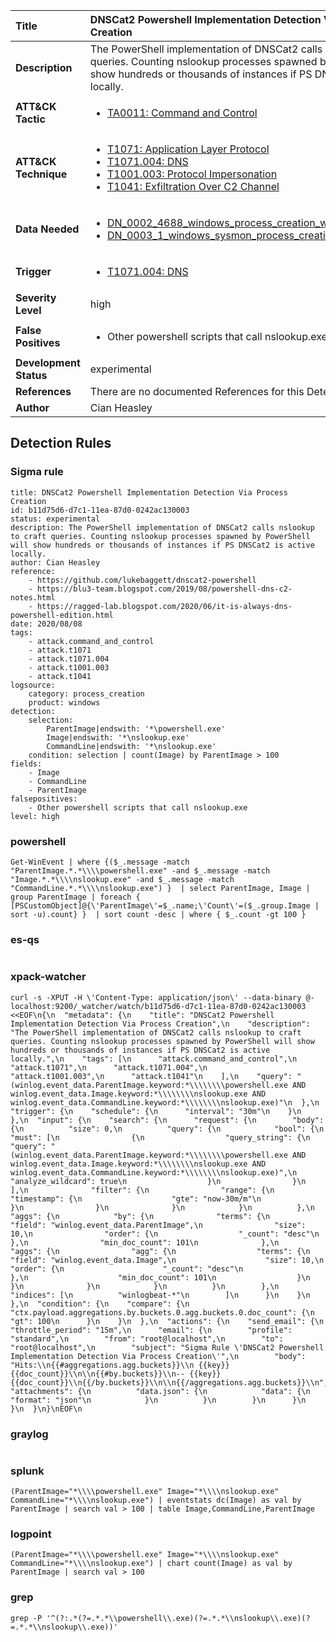 | Title                    | DNSCat2 Powershell Implementation Detection Via Process Creation       |
|:-------------------------|:------------------|
| **Description**          | The PowerShell implementation of DNSCat2 calls nslookup to craft queries. Counting nslookup processes spawned by PowerShell will show hundreds or thousands of instances if PS DNSCat2 is active locally. |
| **ATT&amp;CK Tactic**    |  <ul><li>[TA0011: Command and Control](https://attack.mitre.org/tactics/TA0011)</li></ul>  |
| **ATT&amp;CK Technique** | <ul><li>[T1071: Application Layer Protocol](https://attack.mitre.org/techniques/T1071)</li><li>[T1071.004: DNS](https://attack.mitre.org/techniques/T1071/004)</li><li>[T1001.003: Protocol Impersonation](https://attack.mitre.org/techniques/T1001/003)</li><li>[T1041: Exfiltration Over C2 Channel](https://attack.mitre.org/techniques/T1041)</li></ul>  |
| **Data Needed**          | <ul><li>[DN_0002_4688_windows_process_creation_with_commandline](../Data_Needed/DN_0002_4688_windows_process_creation_with_commandline.md)</li><li>[DN_0003_1_windows_sysmon_process_creation](../Data_Needed/DN_0003_1_windows_sysmon_process_creation.md)</li></ul>  |
| **Trigger**              | <ul><li>[T1071.004: DNS](../Triggers/T1071.004.md)</li></ul>  |
| **Severity Level**       | high |
| **False Positives**      | <ul><li>Other powershell scripts that call nslookup.exe</li></ul>  |
| **Development Status**   | experimental |
| **References**           |  There are no documented References for this Detection Rule yet  |
| **Author**               | Cian Heasley |


## Detection Rules

### Sigma rule

```
title: DNSCat2 Powershell Implementation Detection Via Process Creation
id: b11d75d6-d7c1-11ea-87d0-0242ac130003
status: experimental
description: The PowerShell implementation of DNSCat2 calls nslookup to craft queries. Counting nslookup processes spawned by PowerShell will show hundreds or thousands of instances if PS DNSCat2 is active locally.
author: Cian Heasley
reference:
    - https://github.com/lukebaggett/dnscat2-powershell
    - https://blu3-team.blogspot.com/2019/08/powershell-dns-c2-notes.html
    - https://ragged-lab.blogspot.com/2020/06/it-is-always-dns-powershell-edition.html
date: 2020/08/08
tags:
    - attack.command_and_control
    - attack.t1071
    - attack.t1071.004
    - attack.t1001.003
    - attack.t1041
logsource:
    category: process_creation
    product: windows
detection:
    selection:
        ParentImage|endswith: '*\powershell.exe'
        Image|endswith: '*\nslookup.exe'
        CommandLine|endswith: '*\nslookup.exe'
    condition: selection | count(Image) by ParentImage > 100
fields:
    - Image
    - CommandLine
    - ParentImage
falsepositives:
    - Other powershell scripts that call nslookup.exe
level: high

```





### powershell
    
```
Get-WinEvent | where {($_.message -match "ParentImage.*.*\\\\powershell.exe" -and $_.message -match "Image.*.*\\\\nslookup.exe" -and $_.message -match "CommandLine.*.*\\\\nslookup.exe") }  | select ParentImage, Image | group ParentImage | foreach { [PSCustomObject]@{\'ParentImage\'=$_.name;\'Count\'=($_.group.Image | sort -u).count} }  | sort count -desc | where { $_.count -gt 100 }
```


### es-qs
    
```

```


### xpack-watcher
    
```
curl -s -XPUT -H \'Content-Type: application/json\' --data-binary @- localhost:9200/_watcher/watch/b11d75d6-d7c1-11ea-87d0-0242ac130003 <<EOF\n{\n  "metadata": {\n    "title": "DNSCat2 Powershell Implementation Detection Via Process Creation",\n    "description": "The PowerShell implementation of DNSCat2 calls nslookup to craft queries. Counting nslookup processes spawned by PowerShell will show hundreds or thousands of instances if PS DNSCat2 is active locally.",\n    "tags": [\n      "attack.command_and_control",\n      "attack.t1071",\n      "attack.t1071.004",\n      "attack.t1001.003",\n      "attack.t1041"\n    ],\n    "query": "(winlog.event_data.ParentImage.keyword:*\\\\\\\\powershell.exe AND winlog.event_data.Image.keyword:*\\\\\\\\nslookup.exe AND winlog.event_data.CommandLine.keyword:*\\\\\\\\nslookup.exe)"\n  },\n  "trigger": {\n    "schedule": {\n      "interval": "30m"\n    }\n  },\n  "input": {\n    "search": {\n      "request": {\n        "body": {\n          "size": 0,\n          "query": {\n            "bool": {\n              "must": [\n                {\n                  "query_string": {\n                    "query": "(winlog.event_data.ParentImage.keyword:*\\\\\\\\powershell.exe AND winlog.event_data.Image.keyword:*\\\\\\\\nslookup.exe AND winlog.event_data.CommandLine.keyword:*\\\\\\\\nslookup.exe)",\n                    "analyze_wildcard": true\n                  }\n                }\n              ],\n              "filter": {\n                "range": {\n                  "timestamp": {\n                    "gte": "now-30m/m"\n                  }\n                }\n              }\n            }\n          },\n          "aggs": {\n            "by": {\n              "terms": {\n                "field": "winlog.event_data.ParentImage",\n                "size": 10,\n                "order": {\n                  "_count": "desc"\n                },\n                "min_doc_count": 101\n              },\n              "aggs": {\n                "agg": {\n                  "terms": {\n                    "field": "winlog.event_data.Image",\n                    "size": 10,\n                    "order": {\n                      "_count": "desc"\n                    },\n                    "min_doc_count": 101\n                  }\n                }\n              }\n            }\n          }\n        },\n        "indices": [\n          "winlogbeat-*"\n        ]\n      }\n    }\n  },\n  "condition": {\n    "compare": {\n      "ctx.payload.aggregations.by.buckets.0.agg.buckets.0.doc_count": {\n        "gt": 100\n      }\n    }\n  },\n  "actions": {\n    "send_email": {\n      "throttle_period": "15m",\n      "email": {\n        "profile": "standard",\n        "from": "root@localhost",\n        "to": "root@localhost",\n        "subject": "Sigma Rule \'DNSCat2 Powershell Implementation Detection Via Process Creation\'",\n        "body": "Hits:\\n{{#aggregations.agg.buckets}}\\n {{key}} {{doc_count}}\\n\\n{{#by.buckets}}\\n-- {{key}} {{doc_count}}\\n{{/by.buckets}}\\n\\n{{/aggregations.agg.buckets}}\\n",\n        "attachments": {\n          "data.json": {\n            "data": {\n              "format": "json"\n            }\n          }\n        }\n      }\n    }\n  }\n}\nEOF\n
```


### graylog
    
```

```


### splunk
    
```
(ParentImage="*\\\\powershell.exe" Image="*\\\\nslookup.exe" CommandLine="*\\\\nslookup.exe") | eventstats dc(Image) as val by ParentImage | search val > 100 | table Image,CommandLine,ParentImage
```


### logpoint
    
```
(ParentImage="*\\\\powershell.exe" Image="*\\\\nslookup.exe" CommandLine="*\\\\nslookup.exe") | chart count(Image) as val by ParentImage | search val > 100
```


### grep
    
```
grep -P '^(?:.*(?=.*.*\\powershell\\.exe)(?=.*.*\\nslookup\\.exe)(?=.*.*\\nslookup\\.exe))'
```



